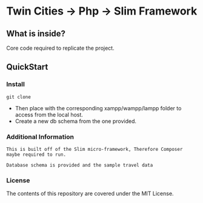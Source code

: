 # Twin Cities -> Php -> Slim Framework

## What is inside?
  
  Core code required to replicate the project.

## QuickStart

### Install
  
  ```
  git clone
  
  ```

  - Then place with the corresponding xampp/wampp/lampp folder to access from the local host.
  - Create a new db schema from the one provided.
  
### Additional Information

	This is built off of the Slim micro-framework, Therefore Composer maybe required to run.
  
	Database schema is provided and the sample travel data
  
### License

  The contents of this repository are covered under the MIT License.
